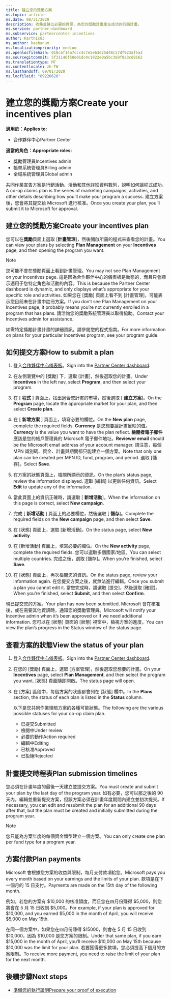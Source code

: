 ```yaml
---
title: 建立您的獎勵方案
ms.topic: article
ms.date: 08/31/2020
description: 收集並建立必要的資訊，為您的獎勵計畫產生成功的行銷計畫。
ms.service: partner-dashboard
ms.subservice: partnercenter-incentives
author: Karthic83
ms.author: kashanum
ms.localizationpriority: medium
ms.openlocfilehash: 018caf14a7ccc4c7e5e63e25d48c57df923af5a3
ms.sourcegitcommit: 5f31146f50e01dc4c1922e0a5bc369f0a3cd8162
ms.translationtype: MT
ms.contentlocale: zh-TW
ms.lasthandoff: 09/01/2020
ms.locfileid: "89220626"
---
```

# <a name="create-your-incentives-plan"></a><span data-ttu-id="259ab-103">建立您的獎勵方案</span><span class="sxs-lookup"><span data-stu-id="259ab-103">Create your incentives plan</span></span>

<span data-ttu-id="259ab-104">**適用於：**</span><span class="sxs-lookup"><span data-stu-id="259ab-104">**Applies to:**</span></span>

- <span data-ttu-id="259ab-105">合作夥伴中心</span><span class="sxs-lookup"><span data-stu-id="259ab-105">Partner Center</span></span>

<span data-ttu-id="259ab-106">**適當的角色：**</span><span class="sxs-lookup"><span data-stu-id="259ab-106">**Appropriate roles:**</span></span>

- <span data-ttu-id="259ab-107">獎勵管理員</span><span class="sxs-lookup"><span data-stu-id="259ab-107">Incentives admin</span></span>
- <span data-ttu-id="259ab-108">帳單系統管理員</span><span class="sxs-lookup"><span data-stu-id="259ab-108">Billing admin</span></span>
- <span data-ttu-id="259ab-109">全域系統管理員</span><span class="sxs-lookup"><span data-stu-id="259ab-109">Global admin</span></span>

<span data-ttu-id="259ab-110">共同作業宣告方案是行銷活動、活動和其他詳細資料數列，說明如何讓程式成功。</span><span class="sxs-lookup"><span data-stu-id="259ab-110">A co-op claims plan is the series of marketing campaigns, activities, and other details describing how you’ll make your program a success.</span></span> <span data-ttu-id="259ab-111">建立方案後，您會將其提交給 Microsoft 進行核准。</span><span class="sxs-lookup"><span data-stu-id="259ab-111">Once you create your plan, you’ll submit it to Microsoft for approval.</span></span>

## <a name="create-your-incentives-plan"></a><span data-ttu-id="259ab-112">建立您的獎勵方案</span><span class="sxs-lookup"><span data-stu-id="259ab-112">Create your incentives plan</span></span>

<span data-ttu-id="259ab-113">您可以在**獎勵**頁面上選取 [**計畫管理**]，然後開啟所需的程式來查看您的計畫。</span><span class="sxs-lookup"><span data-stu-id="259ab-113">You can view your plans by selecting **Plan Management** on your **Incentives** page, and then opening the program you want.</span></span>

>[!NOTE]
><span data-ttu-id="259ab-114">您可能不會在獎勵頁面上看到計畫管理。</span><span class="sxs-lookup"><span data-stu-id="259ab-114">You may not see Plan Management on your Incentives page.</span></span> <span data-ttu-id="259ab-115">這是因為合作夥伴中心的儀表板是動態的，而且只會顯示適用于您特定角色和活動的內容。</span><span class="sxs-lookup"><span data-stu-id="259ab-115">This is because the Partner Center dashboard is dynamic, and only displays what’s appropriate for your specific role and activities.</span></span> <span data-ttu-id="259ab-116">如果您在 [獎勵] 頁面上看不到 [計畫管理]，可能表示您目前未在計畫中註冊方案。</span><span class="sxs-lookup"><span data-stu-id="259ab-116">If you don’t see Plan Management on your Incentives page, it probably means you’re not currently enrolled in a program that has plans.</span></span> <span data-ttu-id="259ab-117">請洽詢您的獎勵系統管理員以取得協助。</span><span class="sxs-lookup"><span data-stu-id="259ab-117">Contact your Incentives admin for assistance.</span></span>

<span data-ttu-id="259ab-118">如需特定獎勵計畫計畫的詳細資訊，請參閱您的程式指南。</span><span class="sxs-lookup"><span data-stu-id="259ab-118">For more information on plans for your particular Incentives program, see your program guide.</span></span>

## <a name="how-to-submit-a-plan"></a><span data-ttu-id="259ab-119">如何提交方案</span><span class="sxs-lookup"><span data-stu-id="259ab-119">How to submit a plan</span></span>

1. <span data-ttu-id="259ab-120">登入[合作夥伴中心儀表板](https://partner.microsoft.com/dashboard/)。</span><span class="sxs-lookup"><span data-stu-id="259ab-120">Sign into the [Partner Center dashboard](https://partner.microsoft.com/dashboard/).</span></span>

2. <span data-ttu-id="259ab-121">在左側瀏覽中的 [獎勵] 下，選取 [計畫]，然後選取您的計畫。</span><span class="sxs-lookup"><span data-stu-id="259ab-121">Under **Incentives** in the left nav, select **Program**, and then select your program.</span></span> 

3. <span data-ttu-id="259ab-122">在 [ **程式** ] 頁面上，找出適合您計畫的市場，然後選取 [ **建立方案**]。</span><span class="sxs-lookup"><span data-stu-id="259ab-122">On the **Program** page, locate the appropriate market for your plan, and then select **Create plan**.</span></span> 

4. <span data-ttu-id="259ab-123">在 [ **新增方案** ] 頁面上，填寫必要的欄位。</span><span class="sxs-lookup"><span data-stu-id="259ab-123">On the **New plan** page, complete the required fields.</span></span> <span data-ttu-id="259ab-124">**Currency** 是您想要讓計畫反映的值。</span><span class="sxs-lookup"><span data-stu-id="259ab-124">**Currency** is the value you want to have the plan reflect.</span></span> <span data-ttu-id="259ab-125">**檢閱者電子郵件** 應該是您的帳戶管理員的 Microsoft 電子郵件地址。</span><span class="sxs-lookup"><span data-stu-id="259ab-125">**Reviewer email** should be the Microsoft email address of your account manager.</span></span> <span data-ttu-id="259ab-126">請注意，每個 MPN 識別碼、資金、計畫與期間都只能建立一個方案。</span><span class="sxs-lookup"><span data-stu-id="259ab-126">Note that only one plan can be created per MPN ID, fund, program, and period.</span></span> <span data-ttu-id="259ab-127">選取 \[儲存\]。</span><span class="sxs-lookup"><span data-stu-id="259ab-127">Select **Save**.</span></span>

5. <span data-ttu-id="259ab-128">在方案的狀態頁面上，檢閱所顯示的資訊。</span><span class="sxs-lookup"><span data-stu-id="259ab-128">On the plan’s status page, review the information displayed.</span></span> <span data-ttu-id="259ab-129">選取 [編輯] 以更新任何資訊。</span><span class="sxs-lookup"><span data-stu-id="259ab-129">Select **Edit** to update any of the information.</span></span>

6. <span data-ttu-id="259ab-130">當此頁面上的資訊正確時，請選取 [ **新增活動**]。</span><span class="sxs-lookup"><span data-stu-id="259ab-130">When the information on this page is correct, select **New campaign**.</span></span>

7. <span data-ttu-id="259ab-131">完成 [ **新增活動** ] 頁面上的必要欄位，然後選取 [ **儲存**]。</span><span class="sxs-lookup"><span data-stu-id="259ab-131">Complete the required fields on the **New campaign** page, and then select **Save**.</span></span>

8. <span data-ttu-id="259ab-132">在 [狀態] 頁面上，選取 [新增活動]。</span><span class="sxs-lookup"><span data-stu-id="259ab-132">On the status page, select **New activity**.</span></span> 

9. <span data-ttu-id="259ab-133">在 [新增活動] 頁面上，填寫必要的欄位。</span><span class="sxs-lookup"><span data-stu-id="259ab-133">On the **New activity** page, complete the required fields.</span></span> <span data-ttu-id="259ab-134">您可以選取多個國家/地區。</span><span class="sxs-lookup"><span data-stu-id="259ab-134">You can select multiple countries.</span></span> <span data-ttu-id="259ab-135">完成之後，選取 [儲存]。</span><span class="sxs-lookup"><span data-stu-id="259ab-135">When you’re finished, select **Save**.</span></span> 

10. <span data-ttu-id="259ab-136">在 [狀態] 頁面上，再次檢閱您的資訊。</span><span class="sxs-lookup"><span data-stu-id="259ab-136">On the status page, review your information again.</span></span> <span data-ttu-id="259ab-137">在您提交方案之後，就無法進行編輯。</span><span class="sxs-lookup"><span data-stu-id="259ab-137">Once you submit a plan you cannot edit it.</span></span> <span data-ttu-id="259ab-138">當您完成時，請選取 [提交]，然後選取 [確認]。</span><span class="sxs-lookup"><span data-stu-id="259ab-138">When you’re finished, select **Submit**, and then select **Confirm**.</span></span>

<span data-ttu-id="259ab-139">現已提交您的方案。</span><span class="sxs-lookup"><span data-stu-id="259ab-139">Your plan has now been submitted.</span></span> <span data-ttu-id="259ab-140">Microsoft 會在核准後，或在需要其他資訊時，通知您的獎勵管理員。</span><span class="sxs-lookup"><span data-stu-id="259ab-140">Microsoft will notify your Incentive admin when it’s been approved or if we need additional information.</span></span> <span data-ttu-id="259ab-141">您可以在 [狀態] 頁面的 [狀態] 視窗中，檢視方案的進度。</span><span class="sxs-lookup"><span data-stu-id="259ab-141">You can view the plan’s progress in the Status window of the status page.</span></span>

## <a name="view-the-status-of-your-plan"></a><span data-ttu-id="259ab-142">查看方案的狀態</span><span class="sxs-lookup"><span data-stu-id="259ab-142">View the status of your plan</span></span>

1. <span data-ttu-id="259ab-143">登入[合作夥伴中心儀表板](https://partner.microsoft.com/dashboard/)。</span><span class="sxs-lookup"><span data-stu-id="259ab-143">Sign into the [Partner Center dashboard](https://partner.microsoft.com/dashboard/).</span></span>

2. <span data-ttu-id="259ab-144">在您的 [獎勵] 頁面上，選取 [方案管理]，然後選取您想要的計畫。</span><span class="sxs-lookup"><span data-stu-id="259ab-144">On your **Incentives** page, select **Plan Management**, and then select the program you want.</span></span> <span data-ttu-id="259ab-145">[狀態] 頁面隨即開啟。</span><span class="sxs-lookup"><span data-stu-id="259ab-145">The status page will open.</span></span>

3. <span data-ttu-id="259ab-146">在 [方案] 區段中，每個方案的狀態都會列在 [狀態] 欄中。</span><span class="sxs-lookup"><span data-stu-id="259ab-146">In the **Plans** section, the status of each plan is listed in the **Status** column.</span></span>

   <span data-ttu-id="259ab-147">以下是您共同作業理賠方案的各種可能狀態。</span><span class="sxs-lookup"><span data-stu-id="259ab-147">The following are the various possible statuses for your co-op claim plan.</span></span>

   - <span data-ttu-id="259ab-148">已提交</span><span class="sxs-lookup"><span data-stu-id="259ab-148">Submitted</span></span>
   - <span data-ttu-id="259ab-149">檢閱中</span><span class="sxs-lookup"><span data-stu-id="259ab-149">Under review</span></span>
   - <span data-ttu-id="259ab-150">必要的動作</span><span class="sxs-lookup"><span data-stu-id="259ab-150">Action required</span></span>
   - <span data-ttu-id="259ab-151">編輯中</span><span class="sxs-lookup"><span data-stu-id="259ab-151">Editing</span></span>
   - <span data-ttu-id="259ab-152">已核准</span><span class="sxs-lookup"><span data-stu-id="259ab-152">Approved</span></span>
   - <span data-ttu-id="259ab-153">已拒絕</span><span class="sxs-lookup"><span data-stu-id="259ab-153">Rejected</span></span>

## <a name="plan-submission-timelines"></a><span data-ttu-id="259ab-154">計畫提交時程表</span><span class="sxs-lookup"><span data-stu-id="259ab-154">Plan submission timelines</span></span>

<span data-ttu-id="259ab-155">您必須在計畫年度的最後一天建立並提交方案。</span><span class="sxs-lookup"><span data-stu-id="259ab-155">You must create and submit your plan by the last day of the program year.</span></span> <span data-ttu-id="259ab-156">如有必要，您可以那之後的 90 天內，編輯並重新提交方案，但該方案必須在計畫年度期間內建立並初次提交。</span><span class="sxs-lookup"><span data-stu-id="259ab-156">If necessary, you can edit and resubmit the plan for an additional 90 days after that, but the plan must be created and initially submitted during the program year.</span></span>

>[!NOTE]
> <span data-ttu-id="259ab-157">您只能為方案年度的每個資金類型建立一個方案。</span><span class="sxs-lookup"><span data-stu-id="259ab-157">You can only create one plan per fund type for a program year.</span></span>

## <a name="plan-payments"></a><span data-ttu-id="259ab-158">方案付款</span><span class="sxs-lookup"><span data-stu-id="259ab-158">Plan payments</span></span>

<span data-ttu-id="259ab-159">Microsoft 會根據您方案的收益與限制，每月支付款項給您。</span><span class="sxs-lookup"><span data-stu-id="259ab-159">Microsoft pays you every month based on your earnings and the limits of your plan.</span></span> <span data-ttu-id="259ab-160">款項是在下一個月的 15 日支付。</span><span class="sxs-lookup"><span data-stu-id="259ab-160">Payments are made on the 15th day of the following month.</span></span>

<span data-ttu-id="259ab-161">例如，若您的方案有 $10,000 的核准額度，而且您在四月份賺得 $5,000，則您將會在 5 月 15 日收到 $5,000。</span><span class="sxs-lookup"><span data-stu-id="259ab-161">For example, if your plan is approved for $10,000, and you earned $5,000 in the month of April, you will receive $5,000 on May 15th.</span></span>

<span data-ttu-id="259ab-162">在同一個方案中，如果您在四月份賺得 $15000，則會在 5 月 15 日收到 $10,000，因為 $10,000 是您方案的限制。</span><span class="sxs-lookup"><span data-stu-id="259ab-162">Under that same plan, if you earn $15,000 in the month of April, you’ll receive $10,000 on May 15th because $10,000 was the limit for your plan.</span></span> <span data-ttu-id="259ab-163">若要獲得更多款項，您必須提高下個月的方案限制。</span><span class="sxs-lookup"><span data-stu-id="259ab-163">To receive more payment, you need to raise the limit of your plan for the next month.</span></span>

## <a name="next-steps"></a><span data-ttu-id="259ab-164">後續步驟</span><span class="sxs-lookup"><span data-stu-id="259ab-164">Next steps</span></span>

- [<span data-ttu-id="259ab-165">準備您的執行證明</span><span class="sxs-lookup"><span data-stu-id="259ab-165">Prepare your proof of execution</span></span>](incentives-prepare-your-proof-of-execution.md)
